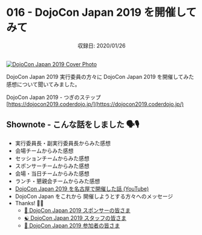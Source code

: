 # 016 - DojoCon Japan 2019 を開催してみて
<div style="text-align: center;">収録日: 2020/01/26</div><br>

[![DojoCon Japan 2019 Cover Photo](/podcasts/dcj2019-cover.png)](https://dojocon2019.coderdojo.jp/)

DojoCon Japan 2019 実行委員の方々に DojoCon Japan 2019 を開催してみた感想について聞いてみました。

DojoCon Japan 2019 - つぎのステップ    
[https://dojocon2019.coderdojo.jp/](https://dojocon2019.coderdojo.jp/)

## Shownote - こんな話をしました 🗣🎙

- 実行委員長・副実行委員長からみた感想
- 会場チームからみた感想
- セッションチームからみた感想
- スポンサーチームからみた感想
- 会場・当日チームからみた感想
- ランチ・懇親会チームからみた感想
- [DojoCon Japan 2019 を名古屋で開催した話 (YouTube)](https://www.youtube.com/watch?v=XHSrcWIulAo&feature=youtu.be&list=PLdSTSx4RPmMJ8MpU6xI6z371JNVq2arRu&t=1075)
- DojoCon Japan をこれから 開催しようとする方々へのメッセージ
- Thanks! 👏✨
  - [🏢 DojoCon Japan 2019 スポンサーの皆さま](https://dojocon2019.coderdojo.jp/#sponsors)
  - [☯️ DojoCon Japan 2019 スタッフの皆さま](https://dojocon2019.coderdojo.jp/#staff)
  - [👥 DojoCon Japan 2019 参加者の皆さま](https://dojocon-japan.doorkeeper.jp/)
